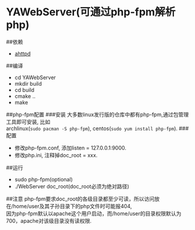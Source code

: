 YAWebServer(可通过php-fpm解析php)
==============================

##依赖
- [ahttpd](https://github.com/lucklove/ahttpd)

##编译
- cd YAWebServer
- mkdir build
- cd build
- cmake ..
- make

##php-fpm配置
###安装
  大多数linux发行版的仓库中都有php-fpm,通过包管理工具即可安装, 比如   
archlinux(`sudo pacman -S php-fpm`), centos(`sudo yum install php-fpm`).
###配置
- 修改php-fpm.conf, 添加listen = 127.0.0.1:9000.
- 修改php.ini, 注释掉doc_root = xxx.

##运行
- sudo php-fpm(optional)
- ./WebServer doc_root(doc_root必须为绝对路径)

##注意
  php-fpm要求doc_root的各级目录都至少可读，所以访问放在/home/user及其子孙目录下的php文件时可能报404,  
因为php-fpm默认以apache这个用户启动，而/home/user的目录权限默认为700，apache对该级目录没有读权限.
